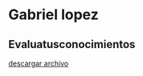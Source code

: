 # Gabriel lopez

## Evaluatusconocimientos
[descargar archivo](./trabajos/Evalúatusconocimientos.docx)
